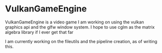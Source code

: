 # VulkanGameEngine

VulkanGameEngine is a video game I am working on using the vulkan graphics api and the glfw window system.
I hope to use cglm as the matrix algebra library if I ever get that far

I am currently working on the fileutils and the pipeline creation, as of writing this.
